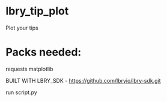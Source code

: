 # lbry_tip_plot
Plot your tips

# Packs needed:
requests
matplotlib

BUILT WITH LBRY_SDK - https://github.com/lbryio/lbry-sdk.git


run script.py

